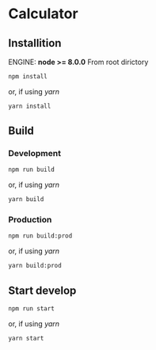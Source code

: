 # Calculator

## Installition

ENGINE: **node >= 8.0.0**
From root dirictory

```bash
npm install
```

or, if using *yarn*


```bash
yarn install
```

## Build

### Development

```bash
npm run build
```

or, if using *yarn*


```bash
yarn build
```


### Production

```bash
npm run build:prod
```

or, if using *yarn*


```bash
yarn build:prod
```

## Start develop

```bash
npm run start
```

or, if using *yarn*


```bash
yarn start
```
